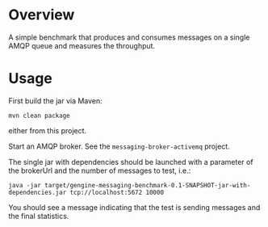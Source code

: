 
Overview
========

A simple benchmark that produces and consumes messages on a single AMQP queue
and measures the throughput.

Usage
=====

First build the jar via Maven:

    mvn clean package

either from this project.

Start an AMQP broker.  See the `messaging-broker-activemq` project.

The single jar with dependencies should be launched with a parameter of the
brokerUrl and the number of messages to test, i.e.:

    java -jar target/gengine-messaging-benchmark-0.1-SNAPSHOT-jar-with-dependencies.jar tcp://localhost:5672 10000

You should see a message indicating that the test is sending messages and the final statistics.
